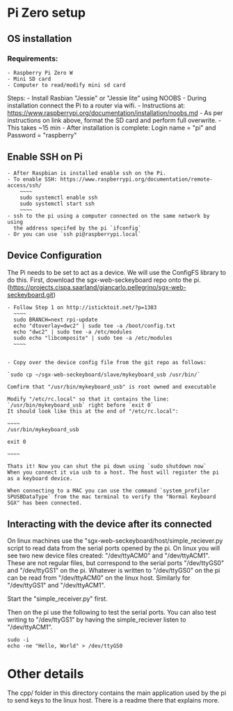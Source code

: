 # Pi Zero setup

## OS installation

### Requirements:
    - Raspberry Pi Zero W
    - Mini SD card
    - Computer to read/modify mini sd card

Steps:
    - Install Rasbian "Jessie" or "Jessie lite" using NOOBS
    - During installation connect the Pi to a router via wifi. 
    - Instructions at: https://www.raspberrypi.org/documentation/installation/noobs.md
        - As per instructions on link above, format the SD card and perform full overwrite.
	- This takes ~15 min
    - After installation is complete: Login name = "pi" and Password = "raspberry"
	

## Enable SSH on Pi
    - After Raspbian is installed enable ssh on the Pi.
    - To enable SSH: https://www.raspberrypi.org/documentation/remote-access/ssh/
        ~~~~
    	sudo systemctl enable ssh
    	sudo systemctl start ssh
    	~~~~
    - ssh to the pi using a computer connected on the same network by using 
      the address specifed by the pi `ifconfig`
    - Or you can use `ssh pi@raspberrypi.local`


## Device Configuration

The Pi needs to be set to act as a device. We will use the ConfigFS library to do this. 
First, download the sgx-web-seckeyboard repo onto the pi. (https://projects.cispa.saarland/giancarlo.pellegrino/sgx-web-seckeyboard.git)

    - Follow Step 1 on http://isticktoit.net/?p=1383
      ~~~~
      sudo BRANCH=next rpi-update
      echo "dtoverlay=dwc2" | sudo tee -a /boot/config.txt
      echo "dwc2" | sudo tee -a /etc/modules
      sudo echo "libcomposite" | sudo tee -a /etc/modules
      ~~~~

      
    - Copy over the device config file from the git repo as follows:

    `sudo cp ~/sgx-web-seckeyboard/slave/mykeyboard_usb /usr/bin/`

    Comfirm that "/usr/bin/mykeyboard_usb" is root owned and executable

    Modify "/etc/rc.local" so that it contains the line: `/usr/bin/mykeyboard_usb` right before `exit 0`
    It should look like this at the end of "/etc/rc.local": 
    
    ~~~~
    /usr/bin/mykeyboard_usb

    exit 0

    ~~~~

    Thats it! Now you can shut the pi down using `sudo shutdown now`
    When you connect it via usb to a host. The host will register the pi as a keyboard device.
     
    When connecting to a MAC you can use the command `system_profiler SPUSBDataType` from the mac terminal to verify the "Normal Keyboard SGX" has been connected. 

## Interacting with the device after its connected

On linux machines use the "sgx-web-seckeyboard/host/simple_reciever.py script to read data from the serial ports opened by the pi. On linux you will see two new device files created: "/dev/ttyACM0" and "/dev/ttyACM1". These are not regular files, but correspond to the serial ports "/dev/ttyGS0" and "/dev/ttyGS1" on the pi. Whatever is written to "/dev/ttyGS0" on the pi can be read from "/dev/ttyACM0" on the linux host. Similarly for "/dev/ttyGS1" and "/dev/ttyACM1".

Start the "simple_receiver.py" first. 

Then on the pi use the following to test the serial ports. You can also test writing to "/dev/ttyGS1" by having the simple_reciever listen to "/dev/ttyACM1".

~~~~
sudo -i
echo -ne "Hello, World" > /dev/ttyGS0

~~~~

# Other details

The cpp/ folder in this directory contains the main application used by the pi to send keys to the linux host. There is a readme there that explains more.


